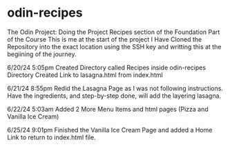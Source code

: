 # odin-recipes
The Odin Project: Doing the Project Recipes section of the Foundation Part of the Course
This is me at the start of the project
I Have Cloned the Repository into the exact location using the SSH key and writting this at the begiining of the journey.

6/20/24 5:05pm
Created Directory called Recipes inside odin-recipes Directory
Created Link to lasagna.html from index.html

6/21/24 8:55pm
Redid the Lasagna Page as I was not following instructions. 
Have the ingredients, and step-by-step done, will add the layering lasagna. 

6/22/24 5:03am 
Added 2 More Menu Items and html pages (Pizza and Vanilla Ice Cream)

6/25/24 9:01pm
Finished the Vanilla Ice Cream Page and added a Home Link to return to index.html file.